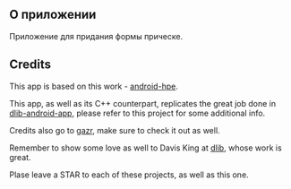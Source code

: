 ## О приложении
Приложение для придания формы прическе.



## Credits
This app is based on this work - [android-hpe](https://github.com/beraldofilippo/android-hpe).

This app, as well as its C++ counterpart, replicates the great job done in [dlib-android-app](https://github.com/tzutalin/dlib-android-app), please refer to this project for some additional info.

Credits also go to [gazr](https://github.com/severin-lemaignan/gazr), make sure to check it out as well.

Remember to show some love as well to Davis King at [dlib](https://github.com/davisking/dlib), whose work is great.

Plase leave a STAR to each of these projects, as well as this one.
